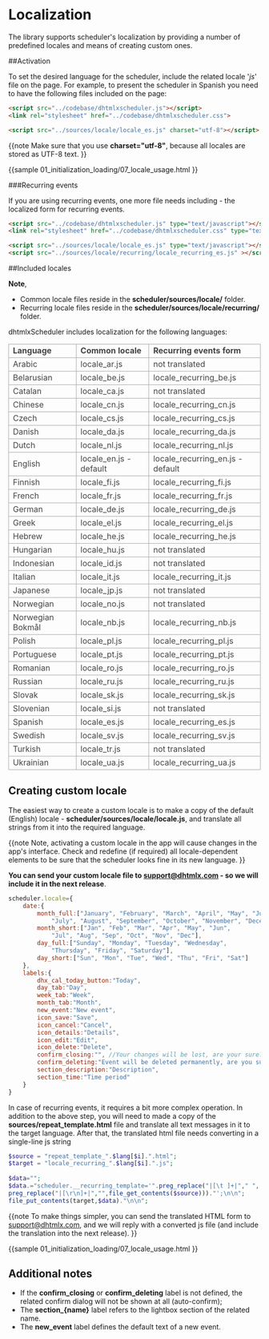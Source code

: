  Localization 
==============

The library  supports scheduler's localization  by providing a number of predefined locales and means of creating custom ones.

##Activation

To set the desired language for the scheduler, include the related locale '*js*' file on the page. For example, to present the scheduler in Spanish you need to have the following files included on the page:


~~~html
<script src="../codebase/dhtmlxscheduler.js"></script>
<link rel="stylesheet" href="../codebase/dhtmlxscheduler.css">

<script src="../sources/locale/locale_es.js" charset="utf-8"></script>
~~~

{{note
Make sure that you use **charset="utf-8"**, because all locales are stored as UTF-8 text.
}}

{{sample
	01_initialization_loading/07_locale_usage.html
}}

###Recurring events

If you are using recurring events, one more file needs including  - the localized form for recurring events.

~~~html
<script src="../codebase/dhtmlxscheduler.js" type="text/javascript"></script>
<link rel="stylesheet" href="../codebase/dhtmlxscheduler.css" type="text/css">

<script src="../sources/locale/locale_es.js" type="text/javascript"></script>
<script src="../sources/locale/recurring/locale_recurring_es.js" ></script>
~~~

##Included locales 

**Note**, 

- Common locale files reside in the **scheduler/sources/locale/** folder.
- Recurring locale files reside in the **scheduler/sources/locale/recurring/** folder.


dhtmlxScheduler includes localization for the following languages:

<table style='border-collapse: collapse; color:#444444' >
<tr><td markdown='1' style='font-weight:bold; border:1px solid #AAA;'>
 Language      
</td><td markdown='1' style='font-weight:bold; border:1px solid #AAA;'>
 Common locale       
</td><td markdown='1' style='font-weight:bold; border:1px solid #AAA;'>
 Recurring events form 
</td></tr>
<tr><td markdown='1' style='border:1px solid #AAA;'>
 Arabic 
</td><td markdown='1' style='border:1px solid #AAA;'>
 locale_ar.js 
</td><td markdown='1' style='border:1px solid #AAA;'>
 not translated 
</td></tr>
<tr><td markdown='1' style='border:1px solid #AAA;'>
 Belarusian 
</td><td markdown='1' style='border:1px solid #AAA;'>
 locale_be.js 
</td><td markdown='1' style='border:1px solid #AAA;'>
 locale_recurring_be.js 
</td></tr>
<tr><td markdown='1' style='border:1px solid #AAA;'>
 Catalan 
</td><td markdown='1' style='border:1px solid #AAA;'>
 locale_ca.js 
</td><td markdown='1' style='border:1px solid #AAA;'>
 not translated 
</td></tr>
<tr><td markdown='1' style='border:1px solid #AAA;'>
 Chinese 
</td><td markdown='1' style='border:1px solid #AAA;'>
 locale_cn.js 
</td><td markdown='1' style='border:1px solid #AAA;'>
 locale_recurring_cn.js 
</td></tr>
<tr><td markdown='1' style='border:1px solid #AAA;'>
 Czech 
</td><td markdown='1' style='border:1px solid #AAA;'>
 locale_cs.js 
</td><td markdown='1' style='border:1px solid #AAA;'>
 locale_recurring_cs.js 
</td></tr>
<tr><td markdown='1' style='border:1px solid #AAA;'>
 Danish 
</td><td markdown='1' style='border:1px solid #AAA;'>
 locale_da.js 
</td><td markdown='1' style='border:1px solid #AAA;'>
 locale_recurring_da.js 
</td></tr>
<tr><td markdown='1' style='border:1px solid #AAA;'>
 Dutch 
</td><td markdown='1' style='border:1px solid #AAA;'>
 locale_nl.js 
</td><td markdown='1' style='border:1px solid #AAA;'>
 locale_recurring_nl.js 
</td></tr>
<tr><td markdown='1' style='border:1px solid #AAA;'>
 English 
</td><td markdown='1' style='border:1px solid #AAA;'>
 locale_en.js - default
</td><td markdown='1' style='border:1px solid #AAA;'>
  locale_recurring_en.js - default 
</td></tr>
<tr><td markdown='1' style='border:1px solid #AAA;'>
 Finnish 
</td><td markdown='1' style='border:1px solid #AAA;'>
 locale_fi.js 
</td><td markdown='1' style='border:1px solid #AAA;'>
 locale_recurring_fi.js 
</td></tr>
<tr><td markdown='1' style='border:1px solid #AAA;'>
 French 
</td><td markdown='1' style='border:1px solid #AAA;'>
 locale_fr.js 
</td><td markdown='1' style='border:1px solid #AAA;'>
 locale_recurring_fr.js 
</td></tr>
<tr><td markdown='1' style='border:1px solid #AAA;'>
 German 
</td><td markdown='1' style='border:1px solid #AAA;'>
 locale_de.js 
</td><td markdown='1' style='border:1px solid #AAA;'>
 locale_recurring_de.js 
</td></tr>
<tr><td markdown='1' style='border:1px solid #AAA;'>
 Greek 
</td><td markdown='1' style='border:1px solid #AAA;'>
 locale_el.js 
</td><td markdown='1' style='border:1px solid #AAA;'>
 locale_recurring_el.js 
</td></tr>
<tr><td markdown='1' style='border:1px solid #AAA;'>
 Hebrew 
</td><td markdown='1' style='border:1px solid #AAA;'>
 locale_he.js 
</td><td markdown='1' style='border:1px solid #AAA;'>
 locale_recurring_he.js 
</td></tr>
<tr><td markdown='1' style='border:1px solid #AAA;'>
 Hungarian 
</td><td markdown='1' style='border:1px solid #AAA;'>
 locale_hu.js 
</td><td markdown='1' style='border:1px solid #AAA;'>
 not translated 
</td></tr>
<tr><td markdown='1' style='border:1px solid #AAA;'>
 Indonesian 
</td><td markdown='1' style='border:1px solid #AAA;'>
 locale_id.js 
</td><td markdown='1' style='border:1px solid #AAA;'>
 not translated 
</td></tr>
<tr><td markdown='1' style='border:1px solid #AAA;'>
 Italian 
</td><td markdown='1' style='border:1px solid #AAA;'>
 locale_it.js 
</td><td markdown='1' style='border:1px solid #AAA;'>
 locale_recurring_it.js 
</td></tr>
<tr><td markdown='1' style='border:1px solid #AAA;'>
 Japanese 
</td><td markdown='1' style='border:1px solid #AAA;'>
 locale_jp.js 
</td><td markdown='1' style='border:1px solid #AAA;'>
 not translated 
</td></tr>
<tr><td markdown='1' style='border:1px solid #AAA;'>
 Norwegian 
</td><td markdown='1' style='border:1px solid #AAA;'>
 locale_no.js 
</td><td markdown='1' style='border:1px solid #AAA;'>
 not translated 
</td></tr>
<tr><td markdown='1' style='border:1px solid #AAA;'>
 Norwegian Bokmål
</td><td markdown='1' style='border:1px solid #AAA;'>
 locale_nb.js 
</td><td markdown='1' style='border:1px solid #AAA;'>
 locale_recurring_nb.js 
</td></tr>
<tr><td markdown='1' style='border:1px solid #AAA;'>
 Polish 
</td><td markdown='1' style='border:1px solid #AAA;'>
 locale_pl.js 
</td><td markdown='1' style='border:1px solid #AAA;'>
 locale_recurring_pl.js 
</td></tr>
<tr><td markdown='1' style='border:1px solid #AAA;'>
 Portuguese 
</td><td markdown='1' style='border:1px solid #AAA;'>
 locale_pt.js 
</td><td markdown='1' style='border:1px solid #AAA;'>
 locale_recurring_pt.js 
</td></tr>
<tr><td markdown='1' style='border:1px solid #AAA;'>
 Romanian 
</td><td markdown='1' style='border:1px solid #AAA;'>
 locale_ro.js 
</td><td markdown='1' style='border:1px solid #AAA;'>
 locale_recurring_ro.js 
</td></tr>
<tr><td markdown='1' style='border:1px solid #AAA;'>
 Russian 
</td><td markdown='1' style='border:1px solid #AAA;'>
 locale_ru.js 
</td><td markdown='1' style='border:1px solid #AAA;'>
 locale_recurring_ru.js 
</td></tr>
<tr><td markdown='1' style='border:1px solid #AAA;'>
 Slovak 
</td><td markdown='1' style='border:1px solid #AAA;'>
 locale_sk.js 
</td><td markdown='1' style='border:1px solid #AAA;'>
 locale_recurring_sk.js 
</td></tr>
<tr><td markdown='1' style='border:1px solid #AAA;'>
 Slovenian 
</td><td markdown='1' style='border:1px solid #AAA;'>
 locale_si.js 
</td><td markdown='1' style='border:1px solid #AAA;'>
 not translated 
</td></tr>
<tr><td markdown='1' style='border:1px solid #AAA;'>
 Spanish 
</td><td markdown='1' style='border:1px solid #AAA;'>
 locale_es.js 
</td><td markdown='1' style='border:1px solid #AAA;'>
 locale_recurring_es.js 
</td></tr>
<tr><td markdown='1' style='border:1px solid #AAA;'>
 Swedish 
</td><td markdown='1' style='border:1px solid #AAA;'>
 locale_sv.js 
</td><td markdown='1' style='border:1px solid #AAA;'>
 locale_recurring_sv.js 
</td></tr>
<tr><td markdown='1' style='border:1px solid #AAA;'>
 Turkish 
</td><td markdown='1' style='border:1px solid #AAA;'>
 locale_tr.js 
</td><td markdown='1' style='border:1px solid #AAA;'>
 not translated 
</td></tr>
<tr><td markdown='1' style='border:1px solid #AAA;'>
 Ukrainian 
</td><td markdown='1' style='border:1px solid #AAA;'>
 locale_ua.js 
</td><td markdown='1' style='border:1px solid #AAA;'>
 locale_recurring_ua.js 
</td></tr>
</table>

## Creating custom locale 

The easiest way to create a custom locale is to make a copy of the default (English) locale  - **scheduler/sources/locale/locale.js**, and translate all strings from it into the required language. 

{{note
Note, activating a custom locale in the app will cause changes in the app's interface. Check and redefine (if required) all locale-dependent elements 
to be sure that the scheduler looks fine in its new language. 
}}

**You can send your custom locale file to support@dhtmlx.com - so we will include it in the next release**.


~~~js
scheduler.locale={
	date:{
		month_full:["January", "February", "March", "April", "May", "June", 
        	"July", "August", "September", "October", "November", "December"],
		month_short:["Jan", "Feb", "Mar", "Apr", "May", "Jun", 
        	"Jul", "Aug", "Sep", "Oct", "Nov", "Dec"],
		day_full:["Sunday", "Monday", "Tuesday", "Wednesday", 
        	"Thursday", "Friday", "Saturday"],
    	day_short:["Sun", "Mon", "Tue", "Wed", "Thu", "Fri", "Sat"]
    },
    labels:{
    	dhx_cal_today_button:"Today",
    	day_tab:"Day",
    	week_tab:"Week",
    	month_tab:"Month",
    	new_event:"New event",
		icon_save:"Save",
		icon_cancel:"Cancel",
		icon_details:"Details",
		icon_edit:"Edit",
		icon_delete:"Delete",
		confirm_closing:"", //Your changes will be lost, are your sure?
		confirm_deleting:"Event will be deleted permanently, are you sure?",
		section_description:"Description",
		section_time:"Time period"
    }
}
~~~


In case of recurring events, it requires a bit more complex operation. 
In addition to the above step, you will need to made  a copy of the **sources/repeat_template.html** file
and translate all text messages in it to the target language. After that, the translated html file needs converting in a single-line js string

~~~php
$source = "repeat_template_".$lang[$i].".html";
$target = "locale_recurring_".$lang[$i].".js";
 
$data="";
$data.="scheduler.__recurring_template='".preg_replace("|[\t ]+|"," ",
preg_replace("|[\r\n]+|","",file_get_contents($source)))."';\n\n";
file_put_contents(target,$data)."\n\n";
~~~

{{note
To make things simpler, you can send the translated HTML form to support@dhtmlx.com, and we will reply with a converted js file (and include the translation into the next release).
}}

{{sample
	01_initialization_loading/07_locale_usage.html
}}

## Additional notes 

- If the **confirm_closing** or **confirm_deleting** label is not defined, the related confirm dialog will not be shown at all (auto-confirm); 
- The **section_{name}** label refers to the lightbox section of the related name.
- The **new_event** label defines the default text of a new event.
